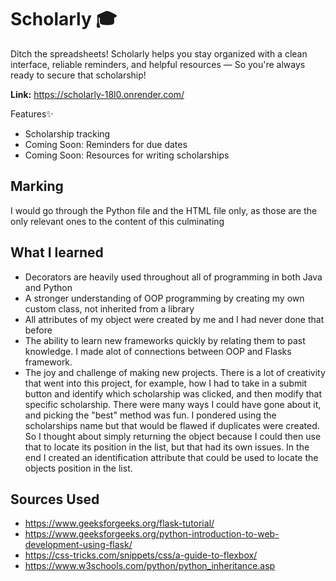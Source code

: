 # Scholarly 🎓
Ditch the spreadsheets! Scholarly helps you stay organized with a clean interface, reliable reminders, and helpful resources — 
So you're always ready to secure that scholarship!

**Link:** https://scholarly-18l0.onrender.com/

Features✨
- Scholarship tracking
- Coming Soon: Reminders for due dates
- Coming Soon: Resources for writing scholarships


## Marking
I would go through the Python file and the HTML file only, as those are the only relevant ones 
to the content of this culminating

## What I learned
- Decorators are heavily used throughout all of programming in both Java and Python
- A stronger understanding of OOP programming by creating my own custom class, not inherited from a library
- All attributes of my object were created by me and I had never done that before
- The ability to learn new frameworks quickly by relating them to past knowledge. I made alot of connections between OOP and Flasks framework.
- The joy and challenge of making new projects. There is a lot of creativity that went into this project, for example, how I had to take in a submit button
  and identify which scholarship was clicked, and then modify that specific scholarship. There were many ways I could have gone about it, and picking the "best" method was fun.
  I pondered using the scholarships name but that would be flawed if duplicates were created. So I thought about simply returning the object because I could then use that to locate its position in the list, but that had its own issues. In the end I created an identification attribute that could be used to locate the objects position in the list.

## Sources Used
- https://www.geeksforgeeks.org/flask-tutorial/
- https://www.geeksforgeeks.org/python-introduction-to-web-development-using-flask/
- https://css-tricks.com/snippets/css/a-guide-to-flexbox/
- https://www.w3schools.com/python/python_inheritance.asp

